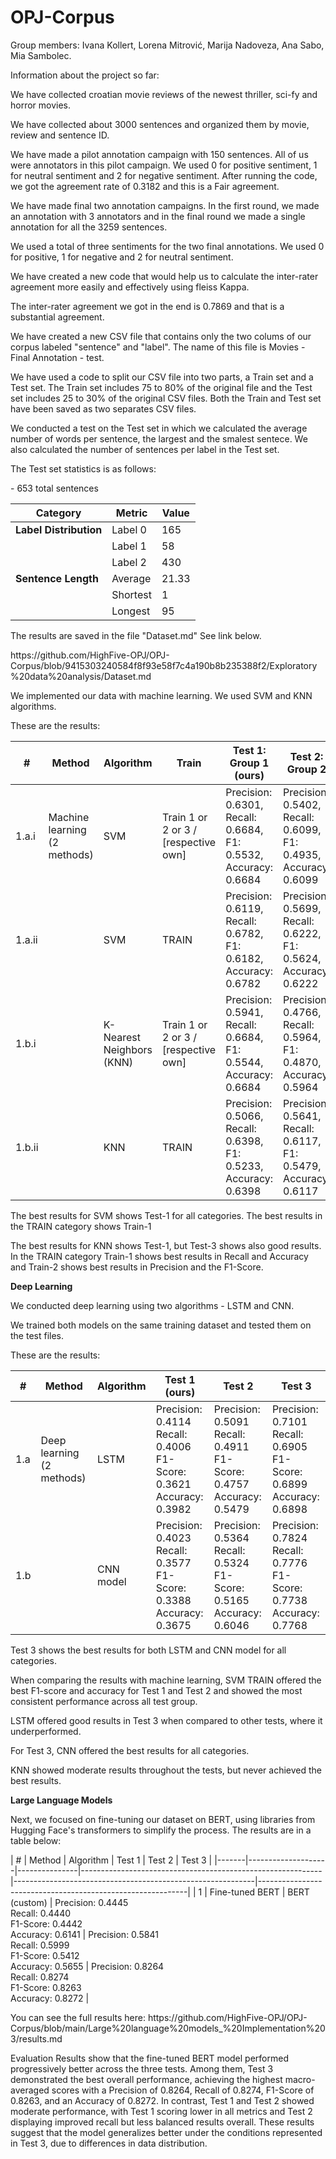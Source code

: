 # OPJ-Corpus
Group members: Ivana Kollert, Lorena Mitrović, Marija Nadoveza, Ana Sabo, Mia Sambolec.
<p>Information about the project so far:</p>
<p>We have collected croatian movie reviews of the newest thriller, sci-fy and horror movies.</p>
<p>We have collected about 3000 sentences and organized them by movie, review and sentence ID.</p>
<p>We have made a pilot annotation campaign with 150 sentences. All of us were annotators in this pilot campaign. We used 0 for positive sentiment, 1 for neutral sentiment and 2 for negative sentiment. After running the code, we got the agreement rate of 0.3182 and this is a Fair agreement.</p>
<p>We have made final two annotation campaigns. In the first round, we made an annotation with 3 annotators and in the final round we made a single annotation for all the 3259 sentences.</p>
<p>We used a total of three sentiments for the two final annotations. We used 0 for positive, 1 for negative and 2 for neutral sentiment.</p>
<p>We have created a new code that would help us to calculate the inter-rater agreement more easily and effectively using fleiss Kappa.</p>
<p>The inter-rater agreement we got in the end is 0.7869 and that is a substantial agreement.</p>
<p>We have created a new CSV file that contains only the two colums of our corpus labeled "sentence" and "label". The name of this file is Movies - Final Annotation - test.</p>
<p>We have used a code to split our CSV file into two parts, a Train set and a Test set. The Train set includes 75 to 80% of the original file and the Test set includes 25 to 30% of the original CSV files. Both the Train and Test set have been saved as two separates CSV files.</p>
<p>We conducted a test on the Test set in which we calculated the average number of words per sentence, the largest and the smalest sentece. We also calculated the number of sentences per label in the Test set.</p>
<p>The Test set statistics is as follows: </p>
<p> - 653 total sentences</p>

| Category             | Metric     | Value |
|----------------------|------------|-------|
| **Label Distribution** | Label 0    | 165   |
|                      | Label 1    | 58    |
|                      | Label 2    | 430   |
| **Sentence Length**    | Average    | 21.33 |
|                      | Shortest   | 1     |
|                      | Longest    | 95    |

<p>The results are saved in the file "Dataset.md" See link below. </p>
<p>https://github.com/HighFive-OPJ/OPJ-Corpus/blob/9415303240584f8f93e58f7c4a190b8b235388f2/Exploratory%20data%20analysis/Dataset.md</p>
<p> We implemented our data with machine learning. We used SVM and KNN algorithms. </p>
<p> These are the results:</p>

| #      | Method                     | Algorithm                | Train                                | Test 1: Group 1 (ours)                                             | Test 2: Group 2                                               | Test 3: Group 3                                               |
|--------|----------------------------|--------------------------|--------------------------------------|---------------------------------------------------------------|---------------------------------------------------------------|---------------------------------------------------------------|
| 1.a.i  | Machine learning (2 methods) | SVM                      | Train 1 or 2 or 3 / [respective own] | Precision: 0.6301, Recall: 0.6684, F1: 0.5532, Accuracy: 0.6684 | Precision: 0.5402, Recall: 0.6099, F1: 0.4935, Accuracy: 0.6099 | Precision: 0.5677, Recall: 0.5714, F1: 0.5661, Accuracy: 0.5714 |
| 1.a.ii |                            | SVM                      | TRAIN                                | Precision: 0.6119, Recall: 0.6782, F1: 0.6182, Accuracy: 0.6782 | Precision: 0.5699, Recall: 0.6222, F1: 0.5624, Accuracy: 0.6222 | Precision: 0.6070, Recall: 0.6073, F1: 0.6055, Accuracy: 0.6073 |
| 1.b.i  |                            | K-Nearest Neighbors (KNN) | Train 1 or 2 or 3 / [respective own] | Precision: 0.5941, Recall: 0.6684, F1: 0.5544, Accuracy: 0.6684 | Precision: 0.4766, Recall: 0.5964, F1: 0.4870, Accuracy: 0.5964 | Precision: 0.5125, Recall: 0.5126, F1: 0.5124, Accuracy: 0.5126 |
| 1.b.ii |                            | KNN                      | TRAIN                                | Precision: 0.5066, Recall: 0.6398, F1: 0.5233, Accuracy: 0.6398 | Precision: 0.5641, Recall: 0.6117, F1: 0.5479, Accuracy: 0.6117 | Precision: 0.5460, Recall: 0.5454, F1: 0.5451, Accuracy: 0.5454 |

<p>The best results for SVM shows Test-1 for all categories. The best results in the TRAIN category shows Train-1</p>
<p>The best results for KNN shows Test-1, but Test-3 shows also good results. In the TRAIN category Train-1 shows best results in Recall and Accuracy and Train-2 shows best results in Precision and the F1-Score.</p>

**Deep Learning**

<p> We conducted deep learning using two algorithms - LSTM and CNN.</p>
<p> We trained both models on the same training dataset and tested them on the test files. </p>
<p> These are the results:</p>

| #     | Method                 | Algorithm | Test 1 (ours)                                               | Test 2                                                  | Test 3                                                  |
|-------|------------------------|-----------|---------------------------------------------------------|---------------------------------------------------------|---------------------------------------------------------|
| 1.a   | Deep learning (2 methods) | LSTM      | Precision: 0.4114<br>Recall: 0.4006<br>F1-Score: 0.3621<br>Accuracy: 0.3982 | Precision: 0.5091<br>Recall: 0.4911<br>F1-Score: 0.4757<br>Accuracy: 0.5479 | Precision: 0.7101<br>Recall: 0.6905<br>F1-Score: 0.6899<br>Accuracy: 0.6898 |
| 1.b   |                        | CNN model | Precision: 0.4023<br>Recall: 0.3577<br>F1-Score: 0.3388<br>Accuracy: 0.3675 | Precision: 0.5364<br>Recall: 0.5324<br>F1-Score: 0.5165<br>Accuracy: 0.6046 | Precision: 0.7824<br>Recall: 0.7776<br>F1-Score: 0.7738<br>Accuracy: 0.7768 |

<p> Test 3 shows the best results for both LSTM and CNN model for all categories.</p>

<p> When comparing the results with machine learning, SVM TRAIN offered the best F1-score and accuracy for Test 1 and Test 2 and showed the most consistent performance across all test group.</p>
<p> LSTM offered good results in Test 3 when compared to other tests, where it underperformed. </p>
<p> For Test 3, CNN offered the best results for all categories. </p>
<p> KNN	showed moderate results throughout the tests, but never achieved the best results. </p>

**Large Language Models**

<p> Next, we focused on fine-tuning our dataset on BERT, using libraries from Hugging Face's transformers to simplify the process. The results are in a table below: </p>
| #     | Method             | Algorithm     | Test 1                                                    | Test 2                                                    | Test 3                                                    |
|-------|--------------------|---------------|------------------------------------------------------------|------------------------------------------------------------|------------------------------------------------------------|
| 1     | Fine-tuned BERT    | BERT (custom) | Precision: 0.4445<br>Recall: 0.4440<br>F1-Score: 0.4442<br>Accuracy: 0.6141 | Precision: 0.5841<br>Recall: 0.5999<br>F1-Score: 0.5412<br>Accuracy: 0.5655 | Precision: 0.8264<br>Recall: 0.8274<br>F1-Score: 0.8263<br>Accuracy: 0.8272 |

<p> You can see the full results here: https://github.com/HighFive-OPJ/OPJ-Corpus/blob/main/Large%20language%20models_%20Implementation%203/results.md</p>

<p> Evaluation Results show that the fine-tuned BERT model performed progressively better across the three tests. Among them, Test 3 demonstrated the best overall performance, achieving the highest macro-averaged scores with a Precision of 0.8264, Recall of 0.8274, F1-Score of 0.8263, and an Accuracy of 0.8272. In contrast, Test 1 and Test 2 showed moderate performance, with Test 1 scoring lower in all metrics and Test 2 displaying improved recall but less balanced results overall. These results suggest that the model generalizes better under the conditions represented in Test 3, due to differences in data distribution. </p>

